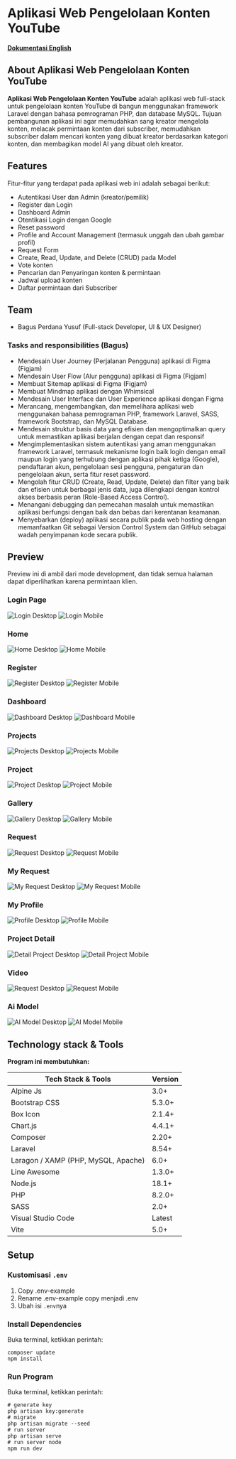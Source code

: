 # Aplikasi Web Pengelolaan Konten YouTube

[**Dokumentasi English**](../../README.md)

## About Aplikasi Web Pengelolaan Konten YouTube

**Aplikasi Web Pengelolaan Konten YouTube** adalah aplikasi web full-stack untuk pengelolaan konten YouTube di bangun menggunakan framework Laravel dengan bahasa pemrograman PHP, dan database MySQL. Tujuan pembangunan aplikasi ini agar memudahkan sang kreator mengelola konten, melacak permintaan konten dari subscriber, memudahkan subscriber dalam mencari konten yang dibuat kreator berdasarkan kategori konten, dan membagikan model AI yang dibuat oleh kreator.

## Features

Fitur-fitur yang terdapat pada aplikasi web ini adalah sebagai berikut:

-   Autentikasi User dan Admin (kreator/pemilik)
-   Register dan Login
-   Dashboard Admin
-   Otentikasi Login dengan Google
-   Reset password
-   Profile and Account Management (termasuk unggah dan ubah gambar profil)
-   Request Form
-   Create, Read, Update, and Delete (CRUD) pada Model
-   Vote konten
-   Pencarian dan Penyaringan konten & permintaan
-   Jadwal upload konten
-   Daftar permintaan dari Subscriber

## Team

-   Bagus Perdana Yusuf (Full-stack Developer, UI & UX Designer)

### Tasks and responsibilities (Bagus)

-   Mendesain User Journey (Perjalanan Pengguna) aplikasi di Figma (Figjam)
-   Mendesain User Flow (Alur pengguna) aplikasi di Figma (Figjam)
-   Membuat Sitemap aplikasi di Figma (Figjam)
-   Membuat Mindmap aplikasi dengan Whimsical
-   Mendesain User Interface dan User Experience aplikasi dengan Figma
-   Merancang, mengembangkan, dan memelihara aplikasi web menggunakan bahasa pemrograman PHP, framework Laravel, SASS, framework Bootstrap, dan MySQL Database.
-   Mendesain struktur basis data yang efisien dan mengoptimalkan query untuk memastikan aplikasi berjalan dengan cepat dan responsif
-   Mengimplementasikan sistem autentikasi yang aman menggunakan framework Laravel, termasuk mekanisme login baik login dengan email maupun login yang terhubung dengan aplikasi pihak ketiga (Google), pendaftaran akun, pengelolaan sesi pengguna, pengaturan dan pengelolaan akun, serta fitur reset password.
-   Mengolah fitur CRUD (Create, Read, Update, Delete) dan filter yang baik dan efisien untuk berbagai jenis data, juga dilengkapi dengan kontrol akses berbasis peran (Role-Based Access Control).
-   Menangani debugging dan pemecahan masalah untuk memastikan aplikasi berfungsi dengan baik dan bebas dari kerentanan keamanan.
-   Menyebarkan (deploy) aplikasi secara publik pada web hosting dengan memanfaatkan Git sebagai Version Control System dan GitHub sebagai wadah penyimpanan kode secara publik.

## Preview

Preview ini di ambil dari mode development, dan tidak semua halaman dapat diperlihatkan karena permintaan klien.

### Login Page

![Login Desktop](../images/login-desktop.png)
![Login Mobile](../images/login-mobile.png)

### Home

![Home Desktop](../images/home-desktop.png)
![Home Mobile](../images/home-mobile.png)

### Register

![Register Desktop](../images/register-desktop.png)
![Register Mobile](../images/register-mobile.png)

### Dashboard

![Dashboard Desktop](../images/dashboard-desktop.png)
![Dashboard Mobile](../images/dashboard-mobile.png)

### Projects

![Projects Desktop](../images/projects-desktop.png)
![Projects Mobile](../images/projects-mobile.png)

### Project

![Project Desktop](../images/project-desktop.png)
![Project Mobile](../images/project-mobile.png)

### Gallery

![Gallery Desktop](../images/gallery-desktop.png)
![Gallery Mobile](../images/gallery-mobile.png)

### Request

![Request Desktop](../images/rl-desktop.png)
![Request Mobile](../images/rl-mobile.png)

### My Request

![My Request Desktop](../images/myreq-desktop.png)
![My Request Mobile](../images/myreq-mobile.png)

### My Profile

![Profile Desktop](../images/profile-desktop.png)
![Profile Mobile](../images/profile-mobile.png)

### Project Detail

![Detail Project Desktop](../images/detailpro-desktop.png)
![Detail Project Mobile](../images/detailpro-mobile.png)

### Video

![Request Desktop](../images/video-desktop.png)
![Request Mobile](../images/video-mobile.png)

### Ai Model

![AI Model Desktop](../images/model-list-desktop.png)
![AI Model Mobile](../images/model-list-mobile.png)

## Technology stack & Tools

**Program ini membutuhkan:**

| Tech Stack & Tools                  | Version |
| ----------------------------------- | ------- |
| Alpine Js                           | 3.0+    |
| Bootstrap CSS                       | 5.3.0+  |
| Box Icon                            | 2.1.4+  |
| Chart.js                            | 4.4.1+  |
| Composer                            | 2.20+   |
| Laravel                             | 8.54+   |
| Laragon / XAMP (PHP, MySQL, Apache) | 6.0+    |
| Line Awesome                        | 1.3.0+  |
| Node.js                             | 18.1+   |
| PHP                                 | 8.2.0+  |
| SASS                                | 2.0+    |
| Visual Studio Code                  | Latest  |
| Vite                                | 5.0+    |

## Setup

### Kustomisasi `.env`

1. Copy .env-example
2. Rename .env-example copy menjadi .env
3. Ubah isi `.env`nya

### Install Dependencies

Buka terminal, ketikkan perintah:

```shell
composer update
npm install
```

### Run Program

Buka terminal, ketikkan perintah:

```shell
# generate key
php artisan key:generate
# migrate
php artisan migrate --seed
# run server
php artisan serve
# run server node
npm run dev
```

